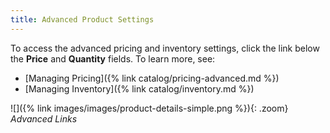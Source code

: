 ```yaml
---
title: Advanced Product Settings
---
```


To access the advanced pricing and inventory settings, click the link below the **Price** and **Quantity** fields. To learn more, see:

- [Managing Pricing]({% link catalog/pricing-advanced.md %})
- [Managing Inventory]({% link catalog/inventory.md %})

![]({% link images/images/product-details-simple.png %}){: .zoom}
_Advanced Links_
